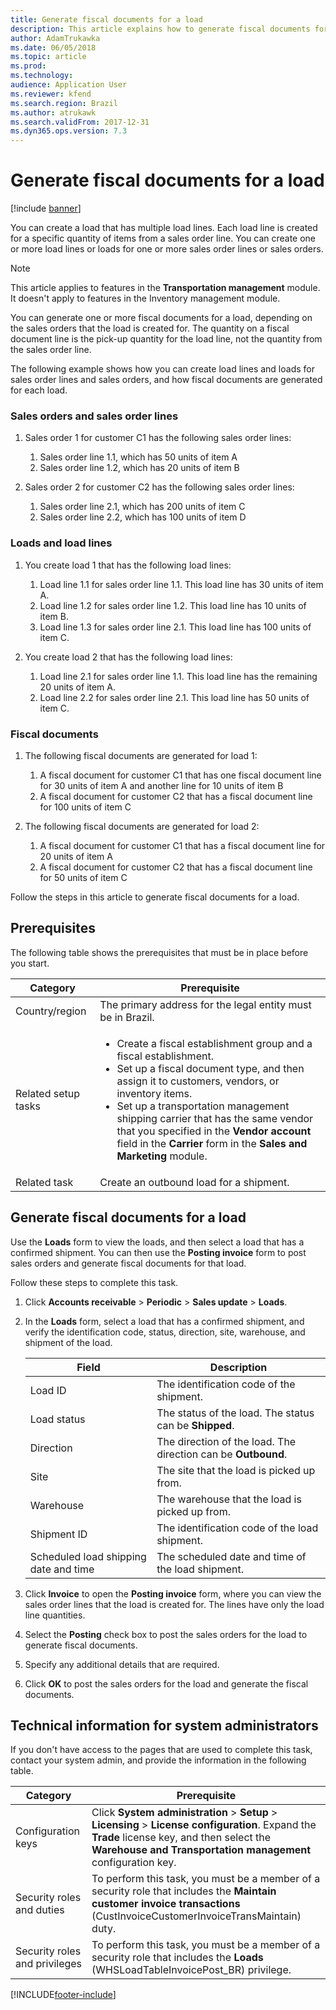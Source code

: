 ```yaml
---
title: Generate fiscal documents for a load
description: This article explains how to generate fiscal documents for a load for Brazil.
author: AdamTrukawka
ms.date: 06/05/2018
ms.topic: article
ms.prod: 
ms.technology: 
audience: Application User
ms.reviewer: kfend
ms.search.region: Brazil
ms.author: atrukawk
ms.search.validFrom: 2017-12-31
ms.dyn365.ops.version: 7.3
---
```


# Generate fiscal documents for a load 

[!include [banner](../includes/banner.md)]

You can create a load that has multiple load lines. Each load line is created for a specific quantity of items from a sales order line. You can create one or more load lines or loads for one or more sales order lines or sales orders.

> [!NOTE]
> This article applies to features in the **Transportation management** module. It doesn't apply to features in the Inventory management  module.

You can generate one or more fiscal documents for a load, depending on the sales orders that the load is created for. The quantity on a fiscal document line is the pick-up quantity for the load line, not the quantity from the sales order line.

The following example shows how you can create load lines and loads for sales order lines and sales orders, and how fiscal documents are generated for each load.

### Sales orders and sales order lines

1. Sales order 1 for customer C1 has the following sales order lines:

    1. Sales order line 1.1, which has 50 units of item A
    2. Sales order line 1.2, which has 20 units of item B

2. Sales order 2 for customer C2 has the following sales order lines:

    1. Sales order line 2.1, which has 200 units of item C
    2. Sales order line 2.2, which has 100 units of item D

### Loads and load lines

1. You create load 1 that has the following load lines:

    1. Load line 1.1 for sales order line 1.1. This load line has 30 units of item A.
    2. Load line 1.2 for sales order line 1.2. This load line has 10 units of item B.
    3. Load line 1.3 for sales order line 2.1. This load line has 100 units of item C.

2. You create load 2 that has the following load lines:

    1. Load line 2.1 for sales order line 1.1. This load line has the remaining 20 units of item A.
    2. Load line 2.2 for sales order line 2.1. This load line has 50 units of item C.

### Fiscal documents

1. The following fiscal documents are generated for load 1:

    1. A fiscal document for customer C1 that has one fiscal document line for 30 units of item A and another line for 10 units of item B
    2. A fiscal document for customer C2 that has a fiscal document line for 100 units of item C

2. The following fiscal documents are generated for load 2:

    1. A fiscal document for customer C1 that has a fiscal document line for 20 units of item A
    2. A fiscal document for customer C2 that has a fiscal document line for 50 units of item C

Follow the steps in this article to generate fiscal documents for a load.

## Prerequisites

The following table shows the prerequisites that must be in place before you start.

<table>
<thead>
<tr>
<th>Category</th>
<th>Prerequisite</th>
</tr>
</thead>
<tbody>
<tr>
<td>Country/region</td>
<td>The primary address for the legal entity must be in Brazil.</td>
</tr>
<tr>
<td>Related setup tasks</td>
<td>
<ul>
<li>Create a fiscal establishment group and a fiscal establishment. </li>
<li>Set up a fiscal document type, and then assign it to customers, vendors, or inventory items.</li>
<li>Set up a transportation management shipping carrier that has the same vendor that you specified in the <strong>Vendor account</strong> field in the <strong>Carrier</strong> form in the <strong>Sales and Marketing</strong> module.</li>
</ul>
</td>
</tr>
<tr>
<td>Related task</td>
<td>Create an outbound load for a shipment.</td>
</tr>
</tbody>
</table>

## Generate fiscal documents for a load

Use the **Loads** form to view the loads, and then select a load that has a confirmed shipment. You can then use the **Posting invoice** form to post sales orders and generate fiscal documents for that load.

Follow these steps to complete this task.

1. Click **Accounts receivable** \> **Periodic** \> **Sales update** \> **Loads**.
2. In the **Loads** form, select a load that has a confirmed shipment, and verify the identification code, status, direction, site, warehouse, and shipment of the load.

    | Field                                 | Description |
    |---------------------------------------|-------------|
    | Load ID                               | The identification code of the shipment. |
    | Load status                           | The status of the load. The status can be **Shipped**. |
    | Direction                             | The direction of the load. The direction can be **Outbound**. |
    | Site                                  | The site that the load is picked up from. |
    | Warehouse                             | The warehouse that the load is picked up from. |
    | Shipment ID                           | The identification code of the load shipment. |
    | Scheduled load shipping date and time | The scheduled date and time of the load shipment. |

3. Click **Invoice** to open the **Posting invoice** form, where you can view the sales order lines that the load is created for. The lines have only the load line quantities.
4. Select the **Posting** check box to post the sales orders for the load to generate fiscal documents.
5. Specify any additional details that are required. 
6. Click **OK** to post the sales orders for the load and generate the fiscal documents.

## Technical information for system administrators

If you don't have access to the pages that are used to complete this task, contact your system admin, and provide the information in the following table.

| Category                      | Prerequisite |
|-------------------------------|--------------|
| Configuration keys            | Click **System administration** &gt; **Setup** &gt; **Licensing** &gt; **License configuration**. Expand the **Trade** license key, and then select the **Warehouse and Transportation management** configuration key. |
| Security roles and duties     | To perform this task, you must be a member of a security role that includes the **Maintain customer invoice transactions** (CustInvoiceCustomerInvoiceTransMaintain) duty. |
| Security roles and privileges | To perform this task, you must be a member of a security role that includes the **Loads** (WHSLoadTableInvoicePost\_BR) privilege. |


[!INCLUDE[footer-include](../../includes/footer-banner.md)]
